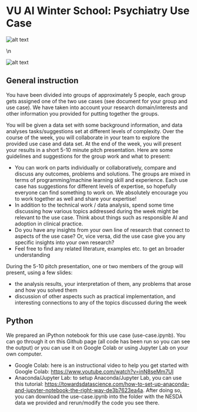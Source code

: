 # VU AI Winter School: Psychiatry Use Case

![alt text](https://psychiatryamsterdam.nl/wp-content/uploads/2023/11/Logo-SIA1.jpg)

\n 

![alt text](https://psychiatryamsterdam.nl/wp-content/uploads/2023/10/logo-psychiatry.png)

## General instruction
You have been divided into groups of approximately 5 people, each group gets assigned one of the two use cases (see document for your group and use case). We have taken into account your research domain/interests and other information you provided for putting together the groups.

You will be given a data set with some background information, and data analyses tasks/suggestions set at different levels of complexity. Over the course of the week, you will collaborate in your team to explore the provided use case and data set. At the end of the week, you will present your results in a short 5-10 minute pitch presentation. Here are some guidelines and suggestions for the group work and what to present:

-	You can work on parts individually or collaboratively, compare and discuss any outcomes, problems and solutions. The groups are mixed in terms of programming/machine learning skill and experience. Each use case has suggestions for different levels of expertise, so hopefully everyone can find something to work on. We absolutely encourage you to work together as well and share your expertise!
-	In addition to the technical work / data analysis, spend some time discussing how various topics addressed during the week might be relevant to the use case. Think about things such as responsible AI and adoption in clinical practice.
-	Do you have any insights from your own line of research that connect to aspects of the use case? Or, vice versa, did the use case give you any specific insights into your own research?
-	Feel free to find any related literature, examples etc. to get an broader understanding

During the 5-10 pitch presentation, one or two members of the group will present, using a few slides:
- the analysis results, your interpretation of them, any problems that arose and how you solved them
- discussion of other aspects such as practical implementation, and interesting connections to any of the topics discussed during the week

## Python

We prepared an iPython notebook for this use case (use-case.ipynb). You can go through it on this Github page (all code has been run so you can see the output) or you can use it on Google Colab or using Jupyter Lab on your own computer.

- Google Colab: here is an instructional video to help you get started with Google Colab: https://www.youtube.com/watch?v=inN8seMm7UI
- Anaconda/Jupyter Lab: to setup Anaconda/Jupyter Lab, you can use this tutorial: https://towardsdatascience.com/how-to-set-up-anaconda-and-jupyter-notebook-the-right-way-de3b7623ea4a. After doing so, you can download the use-case.ipynb into the folder with the NESDA data we provided and rerun/modify the code you see there. 
